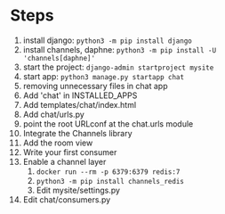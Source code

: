 # Steps
1. install django: `python3 -m pip install django`
2. install channels, daphne: `python3 -m pip install -U 'channels[daphne]'`
3. start the project: `django-admin startproject mysite`
4. start app: `python3 manage.py startapp chat`
5. removing unnecessary files in chat app
6. Add 'chat' in INSTALLED_APPS
7. Add templates/chat/index.html
8. Add chat/urls.py
9. point the root URLconf at the chat.urls module
10. Integrate the Channels library
11. Add the room view
12. Write your first consumer
13. Enable a channel layer
	1. `docker run --rm -p 6379:6379 redis:7`
	2. `python3 -m pip install channels_redis`
	3. Edit mysite/settings.py
14. Edit chat/consumers.py

